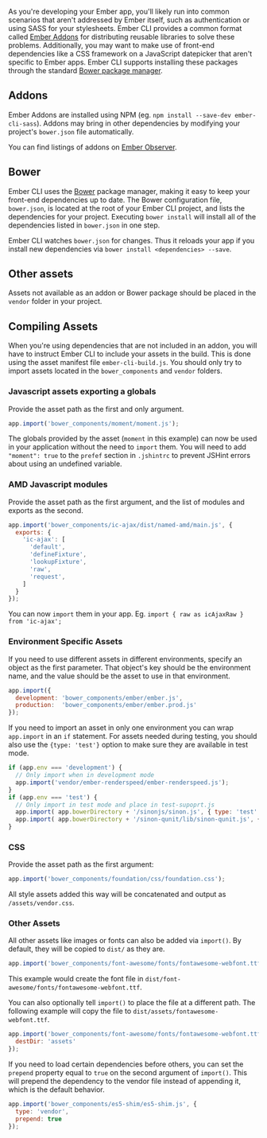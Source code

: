 As you're developing your Ember app, you'll likely run into common scenarios that aren't addressed by Ember itself, such as authentication or using SASS for your stylesheets. Ember CLI provides a common format called [Ember Addons](#toc_addons) for distributing reusable libraries to solve these problems. Additionally, you may want to make use of front-end dependencies like a CSS framework on a JavaScript datepicker that aren't specific to Ember apps. Ember CLI supports installing these packages through the standard [Bower package manager](#toc_bower).

## Addons

Ember Addons are installed using NPM (eg. `npm install --save-dev ember-cli-sass`). Addons
may bring in other dependencies by modifying your project's `bower.json` file
automatically.

You can find listings of addons on [Ember Observer](http://emberobserver.com).

## Bower

Ember CLI uses the [Bower](http://bower.io) package manager, making it easy
to keep your front-end dependencies up to date. The Bower configuration file, `bower.json`, is located at the root of your Ember
CLI project, and lists the dependencies for your project. Executing `bower install`
will install all of the dependencies listed in `bower.json` in one step.

Ember CLI watches `bower.json` for changes. Thus it reloads your app if you
install new dependencies via `bower install <dependencies> --save`.

## Other assets

Assets not available as an addon or Bower package should be placed in the `vendor` folder in your project.

## Compiling Assets

When you're using dependencies that are not included in an addon, you will
have to instruct Ember CLI to include your assets in the build. This is done using
the asset manifest file `ember-cli-build.js`. You should only try to import assets
located in the `bower_components` and `vendor` folders.

### Javascript assets exporting a globals

Provide the asset path as the first and only argument.

```ember-cli-build.js
app.import('bower_components/moment/moment.js');
```

The globals provided by the asset (`moment` in this example) can now
be used in your application without the need to `import` them. You will need to add
`"moment": true` to the `prefef` section in `.jshintrc` to prevent JSHint errors about using
an undefined variable.

### AMD Javascript modules

Provide the asset path as the first argument, and the list of modules and exports as the second.

```ember-cli-build.js
app.import('bower_components/ic-ajax/dist/named-amd/main.js', {
  exports: {
    'ic-ajax': [
      'default',
      'defineFixture',
      'lookupFixture',
      'raw',
      'request',
    ]
  }
});
```

You can now `import` them in your app. Eg. `import { raw as icAjaxRaw } from 'ic-ajax';`

### Environment Specific Assets

If you need to use different assets in different environments, specify an object as the first parameter. That object's key should be the environment name, and the value should be the asset to use in that environment.

```ember-cli-build.js
app.import({
  development: 'bower_components/ember/ember.js',
  production:  'bower_components/ember/ember.prod.js'
});
```

If you need to import an asset in only one environment you can wrap `app.import` in an `if` statement.
For assets needed during testing, you should also use the `{type: 'test'}` option to make sure they
are available in test mode.

```ember-cli-build.js
if (app.env === 'development') {
  // Only import when in development mode
  app.import('vendor/ember-renderspeed/ember-renderspeed.js');
}
if (app.env === 'test') {
  // Only import in test mode and place in test-supoprt.js
  app.import( app.bowerDirectory + '/sinonjs/sinon.js', { type: 'test' } );
  app.import( app.bowerDirectory + '/sinon-qunit/lib/sinon-qunit.js', { type: 'test' } );
}
```

### CSS

Provide the asset path as the first argument:

```ember-cli-build.js
app.import('bower_components/foundation/css/foundation.css');
```

All style assets added this way will be concatenated and output as `/assets/vendor.css`.

### Other Assets

All other assets like images or fonts can also be added via `import()`. By default, they
will be copied to `dist/` as they are.

```ember-cli-build.js
app.import('bower_components/font-awesome/fonts/fontawesome-webfont.ttf');
```

This example would create the font file in `dist/font-awesome/fonts/fontawesome-webfont.ttf`.

You can also optionally tell `import()` to place the file at a different path.
The following example will copy the file to `dist/assets/fontawesome-webfont.ttf`.

```ember-cli-build.js
app.import('bower_components/font-awesome/fonts/fontawesome-webfont.ttf', {
  destDir: 'assets'
});
```

If you need to load certain dependencies before others, you can set the `prepend` property equal to `true` on the second argument of `import()`. This will prepend the dependency to the vendor file instead of appending it, which is the default behavior.

```ember-cli-build.js
app.import('bower_components/es5-shim/es5-shim.js', {
  type: 'vendor',
  prepend: true
});
```
